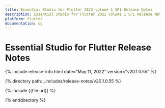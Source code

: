 ```yaml
---
title: Essential Studio for Flutter 2022 volume 1 SP1 Release Notes  
description: Essential Studio for Flutter 2022 volume 1 SP1 Release Notes  
platform: flutter
documentation: ug
---
```


# Essential Studio for Flutter  Release Notes  

{% include release-info.html date="May 11, 2022"  version="v20.1.0.55" %} 

{% directory path: _includes/release-notes/v20.1.0.55 %}

{% include {{file.url}} %}

{% enddirectory %}